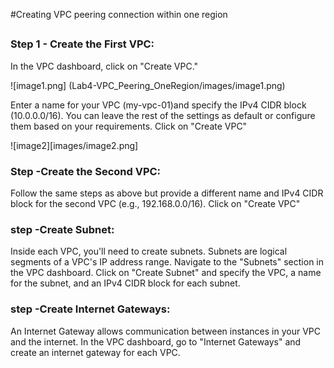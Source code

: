 #Creating VPC peering connection within one region
##
### Step 1 - Create the First VPC:
In the VPC dashboard, click on "Create VPC."

![image1.png] (Lab4-VPC_Peering_OneRegion/images/image1.png)

Enter a name for your VPC (my-vpc-01)and specify the IPv4 CIDR block (10.0.0.0/16).
You can leave the rest of the settings as default or configure them based on your requirements.
Click on "Create VPC"

![image2][images/image2.png]

### Step  -Create the Second VPC:

Follow the same steps as above but provide a different name and IPv4 CIDR block for the second VPC (e.g., 192.168.0.0/16).
Click on "Create VPC"

### step -Create Subnet:
Inside each VPC, you'll need to create subnets. Subnets are logical segments of a VPC's IP address range.
Navigate to the "Subnets" section in the VPC dashboard.
Click on "Create Subnet" and specify the VPC, a name for the subnet, and an IPv4 CIDR block for each subnet.

### step -Create Internet Gateways:

An Internet Gateway allows communication between instances in your VPC and the internet.
In the VPC dashboard, go to "Internet Gateways" and create an internet gateway for each VPC.
